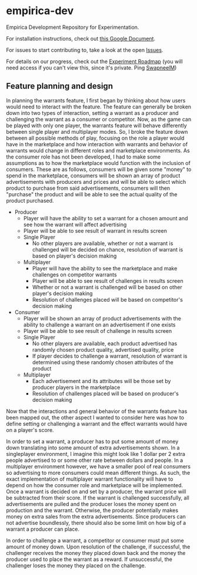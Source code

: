 # empirica-dev

Empirica Development Repository for Experimentation.

For installation instructions, check out [this Google Document](https://docs.google.com/document/d/1h0MvtqK9ss_Yw3fcofB_j0B_T7V7GodYdjEjKUqiPws/edit?usp=sharing).

For issues to start contributing to, take a look at the open [Issues](https://github.com/Digital-Information-Research-Lab/empirica-dev/issues).

For details on our progress, check out the [Experiment Roadmap](https://github.com/orgs/Digital-Information-Research-Lab/projects/2) (you will need access if you can't view this, since it's private. Ping [SwapneelM](https://github.com/swapneelm))

## Feature planning and design

In planning the warrants feature, I first began by thinking about how users would need to interact with the feature. The feature can generally be broken down into two types of interaction, setting a warrant as a producer and challenging the warrant as a consumer or competitor. Now, as the game can be played with only one player, the warrants feature will behave differently between single player and multiplayer modes. So, I broke the feature down between all possible methods of play, focusing on the role a player would have in the marketplace and how interaction with warrants and behavior of warrants would change in different roles and marketplace environments. As the consumer role has not been developed, I had to make some assumptions as to how the marketplace would function with the inclusion of consumers. These are as follows, consumers will be given some "money" to spend in the marketplace, consumers will be shown an array of product advertisements with producers and prices and will be able to select which product to purchase from said advertisements, consumers will then "purchase" the product and will be able to see the actual quality of the product purchased.

- Producer
  - Player will have the ability to set a warrant for a chosen amount and see how the warrant will affect advertising
  - Player will be able to see result of warrant in results screen
  - Single Player
    - No other players are available, whether or not a warrant is challenged will be decided on chance, resolution of warrant is based on player's decision making
  - Multiplayer
    - Player will have the ability to see the marketplace and make challenges on competitor warrants
    - Player will be able to see result of challenges in results screen
    - Whether or not a warrant is challenged will be based on other player's decision making
    - Resolution of challenges placed will be based on competitor's decision making
- Consumer
  - Player will be shown an array of product advertisements with the ability to challenge a warrant on an advertisement if one exists
  - Player will be able to see result of challenge in results screen
  - Single Player
    - No other players are available, each product advertised has randomly chosen product quality, advertised quality, price
    - If player decides to challenge a warrant, resolution of warrant is determined using these randomly chosen attributes of the product
  - Multiplayer
    - Each advertisement and its attributes will be those set by producer players in the marketplace
    - Resolution of challenges placed will be based on producer's decision making

Now that the interactions and general behavior of the warrants feature has been mapped out, the other aspect I wanted to consider here was how to define setting or challenging a warrant and the effect warrants would have on a player's score.

In order to set a warrant, a producer has to put some amount of money down translating into some amount of extra advertisements shown. In a singleplayer environment, I imagine this might look like 1 dollar per 2 extra people advertised to or some other rate between dollars and people. In a multiplayer environment however, we have a smaller pool of real consumers so advertising to more consumers could mean different things. As such, the exact implementation of multiplayer warrant functionality will have to depend on how the consumer role and marketplace will be implemented. Once a warrant is decided on and set by a producer, the warrant price will be subtracted from their score. If the warrant is challenged successfully, all advertisements are pulled and the producer loses the money spent on production and the warrant. Otherwise, the producer potentially makes money on extra sales from the extra advertisements. Since producers can not advertise boundlessly, there should also be some limit on how big of a warrant a producer can place.

In order to challenge a warrant, a competitor or consumer must put some amount of money down. Upon resolution of the challenge, if successful, the challenger receives the money they placed down back and the money the producer used to place the warrant as a reward. If unsuccessful, the challenger loses the money they placed on the challenge.
